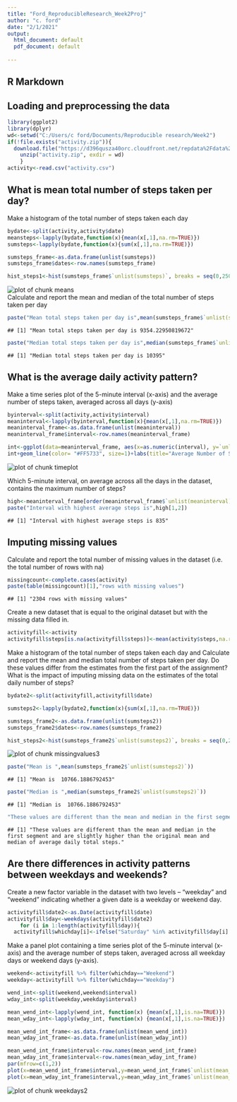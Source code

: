 ```yaml
---
title: "Ford_ReproducibleResearch_Week2Proj"
author: "c. ford"
date: "2/1/2021"
output:
  html_document: default
  pdf_document: default
  
---
```



## R Markdown
## Loading and preprocessing the data

```r
library(ggplot2)
library(dplyr)
wd<-setwd("C:/Users/c ford/Documents/Reproducible research/Week2")
if(!file.exists("activity.zip")){
  download.file("https://d396qusza40orc.cloudfront.net/repdata%2Fdata%2Factivity.zip", destfile = "activity.zip")
    unzip("activity.zip", exdir = wd)
    }
activity<-read.csv("activity.csv")
```
## What is mean total number of steps taken per day?
Make a histogram of the total number of steps taken each day

```r
bydate<-split(activity,activity$date)
meansteps<-lapply(bydate,function(x){mean(x[,1],na.rm=TRUE)})
sumsteps<-lapply(bydate,function(x){sum(x[,1],na.rm=TRUE)})

sumsteps_frame<-as.data.frame(unlist(sumsteps))
sumsteps_frame$dates<-row.names(sumsteps_frame)

hist_steps1<-hist(sumsteps_frame$`unlist(sumsteps)`, breaks = seq(0,25000,by=500), main="Histogram of Total Number of Steps Per Day", col="red",xlab="Total Steps Per Day",ylab="Number of Days")
```

![plot of chunk means](figure/means-1.png)
<br> Calculate and report the mean and median of the total number of steps taken per day

```r
paste("Mean total steps taken per day is",mean(sumsteps_frame$`unlist(sumsteps)`))
```

```
## [1] "Mean total steps taken per day is 9354.22950819672"
```

```r
paste("Median total steps taken per day is",median(sumsteps_frame$`unlist(sumsteps)`))
```

```
## [1] "Median total steps taken per day is 10395"
```
## What is the average daily activity pattern?
Make a time series plot of the 5-minute interval (x-axis) and the average number of steps taken, averaged across all days (y-axis)

```r
byinterval<-split(activity,activity$interval)
meaninterval<-lapply(byinterval,function(x){mean(x[,1],na.rm=TRUE)})
meaninterval_frame<-as.data.frame(unlist(meaninterval))
meaninterval_frame$interval<-row.names(meaninterval_frame)

int<-ggplot(data=meaninterval_frame, aes(x=as.numeric(interval), y=`unlist(meaninterval)`), ylim=)
int+geom_line(color= "#FF5733", size=1)+labs(title="Average Number of Steps Per Time Interval", x="Intervals", y="Average Steps")
```

![plot of chunk timeplot ](https://raw.githubusercontent.com/abaxaci15/RepData_PeerAssessment1/main/figure/timeplot%20-1.png)


Which 5-minute interval, on average across all the days in the dataset, contains the maximum number of steps?

```r
high<-meaninterval_frame[order(meaninterval_frame$`unlist(meaninterval)`,decreasing = TRUE),]
paste("Interval with highest average steps is",high[1,2])
```

```
## [1] "Interval with highest average steps is 835"
```
## Imputing missing values
Calculate and report the total number of missing values in the dataset (i.e. the total number of rows with na)

```r
missingcount<-complete.cases(activity)
paste(table(missingcount)[1],"rows with missing values")
```

```
## [1] "2304 rows with missing values"
```
Create a new dataset that is equal to the original dataset but with the missing data filled in.

```r
activityfill<-activity
activityfill$steps[is.na(activityfill$steps)]<-mean(activity$steps,na.rm=TRUE)
```
Make a histogram of the total number of steps taken each day and Calculate and report the mean and median total number of steps taken per day. Do these values differ from the estimates from the first part of the assignment? What is the impact of imputing missing data on the estimates of the total daily number of steps?

```r
bydate2<-split(activityfill,activityfill$date)

sumsteps2<-lapply(bydate2,function(x){sum(x[,1],na.rm=TRUE)})

sumsteps_frame2<-as.data.frame(unlist(sumsteps2))
sumsteps_frame2$dates<-row.names(sumsteps_frame2)

hist_steps2<-hist(sumsteps_frame2$`unlist(sumsteps2)`, breaks = seq(0,25000,by=500), main="Total Number of Steps Per Day with IMPUTED MISSING DATA ", col="blue", xlab="Total Steps Per Day ",ylab="Number of Days")
```

![plot of chunk missingvalues3](figure/missingvalues3-1.png)

```r
paste("Mean is ",mean(sumsteps_frame2$`unlist(sumsteps2)`))
```

```
## [1] "Mean is  10766.1886792453"
```

```r
paste("Median is ",median(sumsteps_frame2$`unlist(sumsteps2)`))
```

```
## [1] "Median is  10766.1886792453"
```

```r
"These values are different than the mean and median in the first segment and are slightly higher than the original mean and median of average daily total steps."
```

```
## [1] "These values are different than the mean and median in the first segment and are slightly higher than the original mean and median of average daily total steps."
```
## Are there differences in activity patterns between weekdays and weekends?
Create a new factor variable in the dataset with two levels – “weekday” and “weekend” indicating whether a given date is a weekday or weekend day.

```r
activityfill$date2<-as.Date(activityfill$date)
activityfill$day<-weekdays(activityfill$date2)
    for (i in 1:length(activityfill$day)){
  activityfill$whichday[i]<-ifelse("Saturday" %in% activityfill$day[i] || "Sunday" %in% activityfill$day[i], "Weekend", "Weekday")}
```
Make a panel plot containing a time series plot  of the 5-minute interval (x-axis) and the average number of steps taken, averaged across all weekday days or weekend days (y-axis). 

```r
weekend<-activityfill %>% filter(whichday=="Weekend")
weekday<-activityfill %>% filter(whichday=="Weekday")

wend_int<-split(weekend,weekend$interval)
wday_int<-split(weekday,weekday$interval)

mean_wend_int<-lapply(wend_int, function(x) {mean(x[,1],is.na=TRUE)})
mean_wday_int<-lapply(wday_int, function(x) {mean(x[,1],is.na=TRUE)})

mean_wend_int_frame<-as.data.frame(unlist(mean_wend_int))
mean_wday_int_frame<-as.data.frame(unlist(mean_wday_int))

mean_wend_int_frame$interval<-row.names(mean_wend_int_frame)
mean_wday_int_frame$interval<-row.names(mean_wday_int_frame)
par(mfrow=c(1,2))
plot(x=mean_wend_int_frame$interval,y=mean_wend_int_frame$`unlist(mean_wend_int)`, type='l', col='blue', main="Weekend",xlab="Interval", ylab="Average Steps by Interval on Weekend")
plot(x=mean_wday_int_frame$interval,y=mean_wday_int_frame$`unlist(mean_wday_int)`, type='l', col='red', main="Weekday", xlab="Interval", ylab="Average Steps by Interval on Weekday")
```

![plot of chunk weekdays2](figure/weekdays2-1.png)
